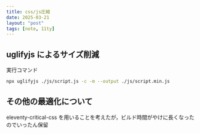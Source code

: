 ```yaml
---
title: css/js圧縮
date: 2025-03-21
layout: "post"
tags: [note, 11ty]
---
```


## uglifyjs によるサイズ削減

実行コマンド

```bash
npx uglifyjs ./js/script.js -c -m --output ./js/script.min.js
```

## その他の最適化について

eleventy-critical-css を用いることを考えたが，ビルド時間がやけに長くなったのでいったん保留
